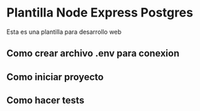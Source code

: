 # Plantilla Node Express Postgres

Esta es una plantilla para desarrollo web

## Como crear archivo .env para conexion

## Como iniciar proyecto

## Como hacer tests
